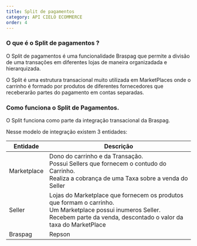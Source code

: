 ```yaml
---
title: Split de pagamentos
category: API CIELO ECOMMERCE
order: 4
---
```

### O que é o Split de pagamentos ?

O Split de pagamentos é uma funcionalidade Braspag que permite a divisão de uma transações em diferentes lojas de maneira organizadada e hierarquizada.

O Split é uma estrutura transacional muito utilizada em MarketPlaces onde o carrinho é formado por produtos de diferentes fornecedores que receberarão partes do pagamento em contas separadas.


### Como funciona o Split de Pagamentos.


O Split funciona como parte da integração transacional da Braspag.

Nesse modelo de integração existem  3 entidades:

| Entidade | Descrição |
|----------|-----------|
| Marketplace | Dono do carrinho e da Transação. <br> Possui Sellers que fornecem o contudo do Carrinho.<br> Realiza a cobrança de uma Taxa sobre a venda do Seller <br>|
| Seller | Lojas do Marketplace que fornecem os produtos que formam o carrinho.<br> Um Marketplace possui inumeros Seller. <br> Recebem parte da venda, descontado o valor da taxa do MarketPlace |
| Braspag | Repson|